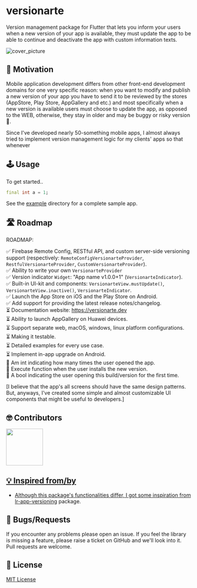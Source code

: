 # versionarte

Version management package for Flutter that lets you inform your users when a new version of your app is available, they must update the app to be able to continue and deactivate the app with custom information texts.

<img src="#" alt="cover_picture" />

## 🚀 Motivation

Mobile application development differs from other front-end development domains for one very specific reason: when you want to modify and publish a new version of your app you have to send it to be reviewed by the stores (AppStore, Play Store, AppGallery and etc.) and most specifically when a new version is available users must choose to update the app, as opposed to the WEB, otherwise, they stay in older and may be buggy or risky version 🥺.

Since I've developed nearly 50-something mobile apps, I almost always tried to implement version management logic for my clients' apps so that whenever 

## 🕹️ Usage

To get started..

```dart
final int a = 1;
```

See the <a href="#">example</a> directory for a complete sample app.

## 🛣️ Roadmap
ROADMAP:

✅ Firebase Remote Config, RESTful API, and custom server-side versioning support (respectively: `RemoteConfigVersionarteProvider`, `RestfulVersionarteProvider`, `CustomVersionarteProvider`).<br/>
✅ Ability to write your own `VersionarteProvider`<br/>
✅ Version indicator `Widget`: "App name v1.0.0+1" (`VersionarteIndicator`).<br/>
✅ Built-in UI-kit and components: `VersionarteView.mustUpdate()`, `VersionarteView.inactive()`, `VersionarteIndicator`.<br/>
✅ Launch the App Store on iOS and the Play Store on Android.<br/>
✅ Add support for providing the latest release notes/changelog.<br/>
⏳ Documentation website: https://versionarte.dev<br/>
⏳ Ability to launch AppGallery on Huawei devices.<br/>
⏳ Support separate web, macOS, windows, linux platform configurations.<br/>
⏳ Making it testable.<br/>
⏳ Detailed examples for every use case.<br/>
⏳ Implement in-app upgrade on Android.<br/>
🤔 Am int indicating how many times the user opened the app.<br/>
🤔 Execute function when the user installs the new version.<br/>
🤔 A bool indicating the user opening this build/version for the first time.<br/>

[I believe that the app's all screens should have the same design patterns. But, anyways, I've created some simple and almost customizable UI components that might be useful to developers.]

## 🤓 Contributors

<a  href="https://github.com/kamranbekirovyz/versionarte/graphs/contributors"> <img  src="https://github.com/kamranbekirovyz.png" height="100">

## 💡 Inspired from/by

- Although this package's functionalities differ, I got some inspiration from <a href="https://github.com/levin-riegner/lr-app-versioning">lr-app-versioning</a> package.

## 🐞 Bugs/Requests

If you encounter any problems please open an issue. If you feel the library is missing a feature, please raise a ticket on GitHub and we'll look into it. Pull requests are welcome.

## 📃 License

<a href="https://github.com/kamranbekirovyz/versionarte/blob/main/LICENSE">MIT License</a>